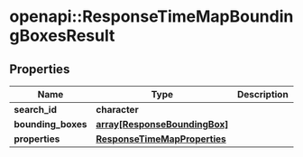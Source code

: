 # openapi::ResponseTimeMapBoundingBoxesResult

## Properties
Name | Type | Description | Notes
------------ | ------------- | ------------- | -------------
**search_id** | **character** |  | 
**bounding_boxes** | [**array[ResponseBoundingBox]**](ResponseBoundingBox.md) |  | 
**properties** | [**ResponseTimeMapProperties**](ResponseTimeMapProperties.md) |  | 


